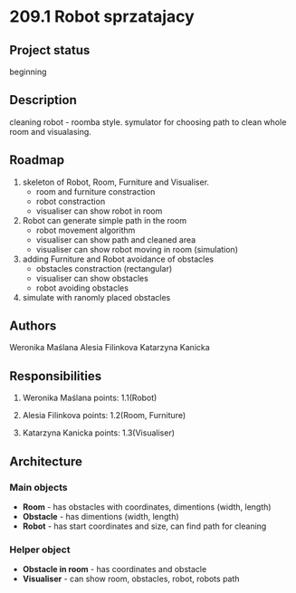 # 209.1 Robot sprzatajacy
## Project status
beginning


## Description
cleaning robot - roomba style.
symulator for choosing path to clean whole room and visualasing.



## Roadmap
1. skeleton of Robot, Room, Furniture and Visualiser.
    - room and furniture constraction
    - robot constraction
    - visualiser can show robot in room
2. Robot can generate simple path in the room
    - robot movement algorithm
    - visualiser can show path and cleaned area
    - visualiser can show robot moving in room (simulation)
3. adding Furniture and Robot avoidance of obstacles
    - obstacles constraction (rectangular)
    - visualiser can show obstacles
    - robot avoiding obstacles
4. simulate with ranomly placed obstacles


## Authors
Weronika Maślana
Alesia Filinkova
Katarzyna Kanicka

## Responsibilities
1. Weronika Maślana
points: 1.1(Robot)

2. Alesia Filinkova
points: 1.2(Room, Furniture)

3. Katarzyna Kanicka
points: 1.3(Visualiser)

## Architecture

### Main objects
- **Room** - has obstacles with coordinates, dimentions  (width, length)
- **Obstacle** - has dimentions (width, length)
- **Robot** - has start coordinates and size, can find path for cleaning

### Helper object
- **Obstacle in room** - has coordinates and obstacle
- **Visualiser** - can show room, obstacles, robot, robots path